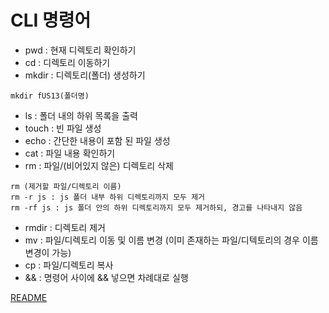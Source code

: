 # CLI 명령어

* pwd : 현재 디렉토리 확인하기
* cd : 디렉토리 이동하기
* mkdir : 디렉토리(폴더) 생성하기
```
mkdir fUS13(폴더명)
```
* ls : 폴더 내의 하위 목록을 출력
* touch : 빈 파일 생성
* echo : 간단한 내용이 포함 된 파일 생성
* cat : 파일 내용 확인하기
* rm : 파일/(비어있지 않은) 디렉토리 삭제
```
rm (제거할 파일/디렉토리 이름)
rm -r js : js 폴더 내부 하위 디렉토리까지 모두 제거
rm -rf js : js 폴더 안의 하위 디렉토리까지 모두 제거하되, 경고를 나타내지 않음
```
* rmdir : 디렉토리 제거
* mv : 파일/디렉토리 이동 및 이름 변경 (이미 존재하는 파일/디텍토리의 경우 이름 변경이 가능)
* cp : 파일/디렉토리 복사
* && : 명령어 사이에 && 넣으면 차례대로 실행

[README](../README.md)
